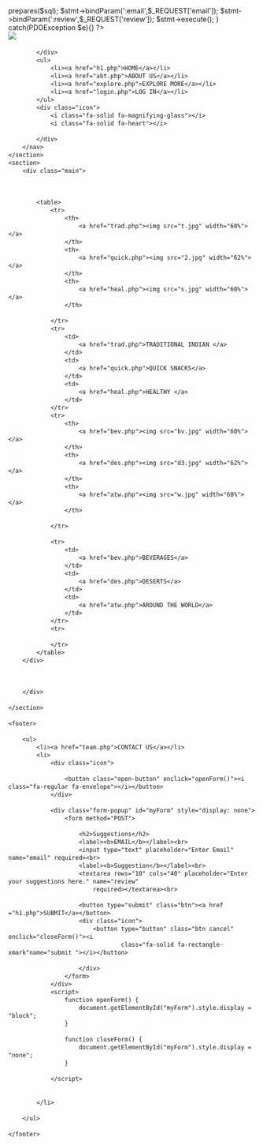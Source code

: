 <?php
require_once "connection.php";
try{
$sql = "INSERT INTO vidhi(email,review)VALUES(:email,:review)";
$stmt=$pdo->prepares($sql);
$stmt->bindParam(':email',$_REQUEST['email']);
$stmt->bindParam(':review',$_REQUEST['review']);
$stmt->execute();
}
catch(PDOException $e){}
?>

<html>
<head>
    <title>home</title>
    <link rel="stylesheet" href="sp.css">
    <script src="https://kit.fontawesome.com/acb6219ac5.js" crossorigin="anonymous"></script>
</head>

<body>
    <section>
        <nav>
            <div class="logo">
                <img src="logo.png">

            </div>
            <ul>
                <li><a href="h1.php">HOME</a></li>
                <li><a href="abt.php">ABOUT US</a></li>
                <li><a href="explore.php">EXPLORE MORE</a></li>
                <li><a href="login.php">LOG IN</a></li>
            </ul>
            <div class="icon">
                <i class="fa-solid fa-magnifying-glass"></i>
                <i class="fa-solid fa-heart"></i>

            </div>
        </nav>
    </section>
    <section>
        <div class="main">



            <table>
                <tr>
                    <th>
                        <a href="trad.php"><img src="t.jpg" width="60%"></a>
                    </th>
                    <th>
                        <a href="quick.php"><img src="2.jpg" width="62%"></a>
                    </th>
                    <th>
                        <a href="heal.php"><img src="s.jpg" width="60%"></a>
                    </th>

                </tr>
                <tr>
                    <td>
                        <a href="trad.php">TRADITIONAL INDIAN </a>
                    </td>
                    <td>
                        <a href="quick.php">QUICK SNACKS</a>
                    </td>
                    <td>
                        <a href="heal.php">HEALTHY </a>
                    </td>
                </tr>
                <tr>
                    <th>
                        <a href="bev.php"><img src="bv.jpg" width="60%"></a>
                    </th>
                    <th>
                        <a href="des.php"><img src="d3.jpg" width="62%"></a>
                    </th>
                    <th>
                        <a href="atw.php"><img src="w.jpg" width="60%"></a>
                    </th>

                </tr>

                <tr>
                    <td>
                        <a href="bev.php">BEVERAGES</a>
                    </td>
                    <td>
                        <a href="des.php">DESERTS</a>
                    </td>
                    <td>
                        <a href="atw.php">AROUND THE WORLD</a>
                    </td>
                </tr>
                <tr>

                </tr>
            </table>
        </div>



        </div>

    </section>
    
    <footer>

        <ul>
            <li><a href="team.php">CONTACT US</a></li>
            <li>
                <div class="icon">

                    <button class="open-button" onclick="openForm()"><i class="fa-regular fa-envelope"></i></button>
                </div>

                <div class="form-popup" id="myForm" style="display: none">
                    <form method="POST">

                        <h2>Suggestions</h2>
                        <label><b>EMAIL</b></label><br>
                        <input type="text" placeholder="Enter Email" name="email" required><br>
                        <label><b>Suggestion</b></label><br>
                        <textarea rows="10" cols="40" placeholder="Enter your suggestions here." name="review"
                            required></textarea><br>

                        <button type="submit" class="btn"><a href ="h1.php">SUBMIT</a></button>
                        <div class="icon">
                            <button type="button" class="btn cancel" onclick="closeForm()"><i
                                    class="fa-solid fa-rectangle-xmark"name="submit "></i></button>

                        </div>
                    </form>
                </div>
                <script>
                    function openForm() {
                        document.getElementById("myForm").style.display = "block";
                    }

                    function closeForm() {
                        document.getElementById("myForm").style.display = "none";
                    }

                </script>


            </li>

        </ul>

    </footer>
</body>
</html>
 
